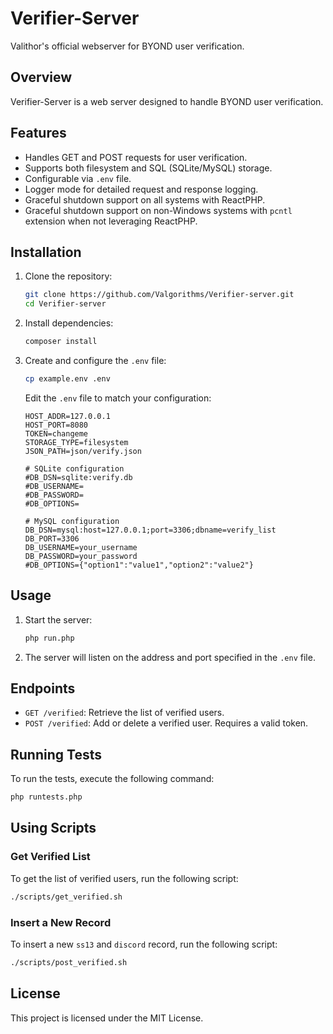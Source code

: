 # Verifier-Server

Valithor's official webserver for BYOND user verification.

## Overview

Verifier-Server is a web server designed to handle BYOND user verification.

## Features

- Handles GET and POST requests for user verification.
- Supports both filesystem and SQL (SQLite/MySQL) storage.
- Configurable via `.env` file.
- Logger mode for detailed request and response logging.
- Graceful shutdown support on all systems with ReactPHP.
- Graceful shutdown support on non-Windows systems with `pcntl` extension when not leveraging ReactPHP.

## Installation

1. Clone the repository:
    ```sh
    git clone https://github.com/Valgorithms/Verifier-server.git
    cd Verifier-server
    ```

2. Install dependencies:
    ```sh
    composer install
    ```

3. Create and configure the `.env` file:
    ```sh
    cp example.env .env
    ```

    Edit the `.env` file to match your configuration:
    ```properties
    HOST_ADDR=127.0.0.1
    HOST_PORT=8080
    TOKEN=changeme
    STORAGE_TYPE=filesystem
    JSON_PATH=json/verify.json

    # SQLite configuration
    #DB_DSN=sqlite:verify.db
    #DB_USERNAME=
    #DB_PASSWORD=
    #DB_OPTIONS=

    # MySQL configuration
    DB_DSN=mysql:host=127.0.0.1;port=3306;dbname=verify_list
    DB_PORT=3306
    DB_USERNAME=your_username
    DB_PASSWORD=your_password
    #DB_OPTIONS={"option1":"value1","option2":"value2"}
    ```

## Usage

1. Start the server:
    ```sh
    php run.php
    ```

2. The server will listen on the address and port specified in the `.env` file.

## Endpoints

- `GET /verified`: Retrieve the list of verified users.
- `POST /verified`: Add or delete a verified user. Requires a valid token.

## Running Tests

To run the tests, execute the following command:
```sh
php runtests.php
```

## Using Scripts

### Get Verified List

To get the list of verified users, run the following script:
```sh
./scripts/get_verified.sh
```

### Insert a New Record

To insert a new `ss13` and `discord` record, run the following script:
```sh
./scripts/post_verified.sh
```

## License

This project is licensed under the MIT License.
